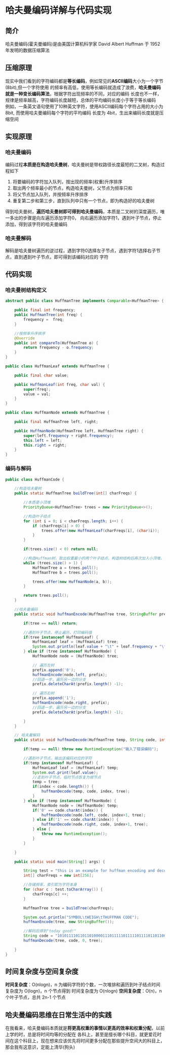 # 哈夫曼编码详解与代码实现
## 简介
哈夫曼编码(霍夫曼编码)是由美国计算机科学家 David Albert Huffman 于 1952 年发明的数据压缩算法
## 压缩原理
现实中我们看到的字符编码都是**等长编码**，例如常见的**ASCII编码**大小为一个字节(8bit),但一个字符使用
的频率有高低，使用等长编码就造成了浪费，**哈夫曼编码就是一种变长编码算法**，根据字符出现频率的不同，对应的编码
长度也不一样，规律是频率越高，字符编码长度越短，总体的平均编码长度小于等于等长编码  
例如，一条英文语句使用了10种英文字符，使用ASCII编码每个字符占用的大小为 8bit, 而使用哈夫曼编码每个字符的平均编码
长度为 4bit，生出来编码长度就是压缩空间
## 实现原理
### 哈夫曼编码
编码过程**本质是在构造哈夫曼树**，哈夫曼树是带权路径长度最短的二叉树，构造过程如下
1. 将要编码的字符加入队列，按出现的频率(权重)升序排序
2. 取出两个频率最小的节点，构造哈夫曼树，父节点为频率只和
3. 将父节点加入队列，并按频率升序排序
4. 重复第二步和第三步，直到队列中只有一个节点，即为构造好的哈夫曼树     

得到哈夫曼树，**遍历哈夫曼树即可得到哈夫曼编码**，本质是二叉树的深度遍历，唯一多出的步骤是向左遍历添加字符0，
向右遍历添加字符1，遇到叶子节点，停止添加，得到该字符的哈夫曼编码
### 哈夫曼解码
解码是哈夫曼树遍历的逆过程，遇到字符0选择左子节点，遇到字符1选择右子节点，直到遇到叶子节点，即可得到该编码对应的
字符
## 代码实现
### 哈夫曼树结构定义
```java
abstract public class HuffmanTree implements Comparable<HuffmanTree> {

    public final int frequency;
    public HuffmanTree(int freq) {
        frequency =  freq;
    }

    //按频率升序排序
    @Override
    public int compareTo(HuffmanTree o) {
        return frequency - o.frequency;
    }
}

public class HuffmanLeaf extends HuffmanTree {

    public final char value;

    public HuffmanLeaf(int freq, char val) {
        super(freq);
        value = val;
    }
}

public class HuffmanNode extends HuffmanTree {

    public final HuffmanTree left, right;

    public HuffmanNode(HuffmanTree left, HuffmanTree right) {
        super(left.frequency + right.frequency);
        this.left = left;
        this.right = right;
    }
}
```
### 编码与解码
```java
public class HuffmanCode {

    //构造哈夫曼树
    public static HuffmanTree buildTree(int[] charFreqs) {

        //本质是小顶堆
        PriorityQueue<HuffmanTree> trees = new PriorityQueue<>();

        //构造叶子结点
        for (int i = 0; i < charFreqs.length; i++) {
            if (charFreqs[i] > 0) {
                trees.offer(new HuffmanLeaf(charFreqs[i], (char)i));
            }
        }

        if(trees.size() < 0) return null;

        //构造Huffman树，取出权重最小的两个叶子结点，构造树结构后再次加入小顶堆，再次取出，直到只有一棵树
        while (trees.size() > 1) {
            HuffmanTree a = trees.poll();
            HuffmanTree b = trees.poll();

            trees.offer(new HuffmanNode(a, b));
        }

        return trees.poll();
    }

    //哈夫曼编码
    public static void huffmanEncode(HuffmanTree tree, StringBuffer prefix) {

        if(tree == null) return;

        //遇到叶子节点，停止遍历，打印编码值
        if(tree instanceof HuffmanLeaf) {
            HuffmanLeaf leaf = (HuffmanLeaf) tree;
            System.out.println(leaf.value + "\t" + leaf.frequency + "\t" + prefix);
        } else if (tree instanceof HuffmanNode) {
            HuffmanNode node = (HuffmanNode) tree;

            // 遍历左树
            prefix.append('0');
            huffmanEncode(node.left, prefix);
            //回退一步，遍历另一边的分支
            prefix.deleteCharAt(prefix.length() -1);

            // 遍历右树
            prefix.append('1');
            huffmanEncode(node.right, prefix);
            //回退一步，遍历另一边的分支
            prefix.deleteCharAt(prefix.length() -1);

        }
    }

    // 哈夫曼解码
    public static void huffmanDecode(HuffmanTree temp, String code, int index, HuffmanTree tree) {

        if(temp == null) throw new RuntimeException("输入了错误编码");

        //遇到叶子节点，输出该编码对应的字符
        if(temp instanceof HuffmanLeaf) {
            HuffmanLeaf leaf = (HuffmanLeaf) temp;
            System.out.print(leaf.value);
            //走到叶子节点，临时节点恢复为根节点
            temp = tree;
            if(index < code.length()) {
                huffmanDecode(temp, code, index, tree);
            }
        } else if (temp instanceof HuffmanNode) {
            HuffmanNode node = (HuffmanNode) temp;
            if('0' == code.charAt(index)) {
                huffmanDecode(node.left, code, index+1, tree);
            } else if('1' == code.charAt(index)) {
                huffmanDecode(node.right, code, index+1, tree);
            } else {
                throw new RuntimeException();
            }
        }

    }

    public static void main(String[] args) {

        String test = "this is an example for huffman encoding and decoding, very nice! ";
        int[] charFreqs = new int[256];

        //存储频率，索引即为字符本身
        for (char c : test.toCharArray()) {
            charFreqs[c] ++;
        }

        HuffmanTree tree = buildTree(charFreqs);

        System.out.println("SYMBOL\tWEIGH\tTHUFFMAN CODE");
        huffmanEncode(tree, new StringBuffer());

        //解码后得到"today good!"
        String code = "10101111011011010000111011111011111011110110110011100";
        huffmanDecode(tree, code, 0, tree);

    }
}
```
## 时间复杂度与空间复杂度
**时间复杂度**：O(nlogn)，n 为编码字符的个数，一次堆排和遍历到叶子结点时间复杂度为 O(logn)，n 个节点得到
时间复杂度为 O(nlogn)
**空间复杂度**：O(n)，n 个叶子节点，总共 2n-1 个节点
## 哈夫曼编码思维在日常生活中的实践
在我看来，哈夫曼编码本质就是**将更高权重的事情以更高的效率和权重分配**，以前上学的时，总是将时间均等的分配在
各科上，甚至是擅长哪个科目，就更爱花时间在这个科目上，现在想来应该优先将时间更多分配在那些提升空间大的科目上，
那会我有这意识，定能上清华(狗头)


